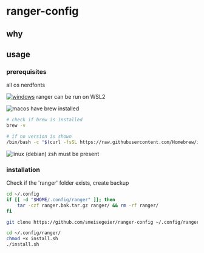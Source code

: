 # ranger-config

## why

## usage

### prerequisites

all os
nerdfonts

[![windows](https://badgen.net/badge/icon/windows?icon=windows&label)](https://microsoft.com/windows/)
ranger can be run on WSL2

![macos](https://img.shields.io/badge/macOS-blue?logo=apple&logoColor=white&labelColor=grey)
have brew installed

```bash
# check if brew is installed
brew -v
```

```bash
# if no version is shown
/bin/bash -c "$(curl -fsSL https://raw.githubusercontent.com/Homebrew/install/HEAD/install.sh)"
```

![linux](https://img.shields.io/badge/linux-blue?logo=linux&logoColor=white&labelColor=grey)
(debian)
zsh must be present

### installation

Check if the 'ranger' folder exists, create backup

```bash
cd ~/.config
if [[ -d "$HOME/.config/ranger" ]]; then
    tar -czf ranger.bak.tar.gz ranger/ && rm -rf ranger/
fi

git clone https://github.com/smeisegeier/ranger-config ~/.config/ranger/
```

```bash
cd ~/.config/ranger/
chmod +x install.sh
./install.sh
```

